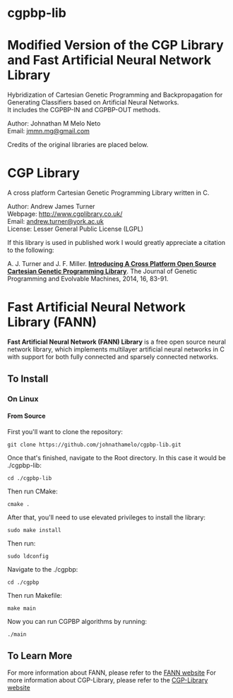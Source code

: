 # cgpbp-lib
Modified Version of the CGP Library and Fast Artificial Neural Network Library
======

Hybridization of Cartesian Genetic Programming and Backpropagation for Generating Classifiers based on Artificial Neural Networks.   
It includes the CGPBP-IN and CGPBP-OUT methods.

Author: Johnathan M Melo Neto   
Email: jmmn.mg@gmail.com

Credits of the original libraries are placed below.

CGP Library
======

A cross platform Cartesian Genetic Programming Library written in C.

Author: Andrew James Turner    
Webpage: http://www.cgplibrary.co.uk/     
Email: andrew.turner@york.ac.uk    
License: Lesser General Public License (LGPL) 

If this library is used in published work I would greatly appreciate a citation to the following:  

A. J. Turner and J. F. Miller. [**Introducing A Cross Platform Open Source Cartesian Genetic Programming Library**](http://andrewjamesturner.co.uk/files/GPEM2014.pdf). The Journal of Genetic Programming and Evolvable Machines, 2014, 16, 83-91.


Fast Artificial Neural Network Library (FANN)
======

**Fast Artificial Neural Network (FANN) Library** is a free open source neural network library, which implements multilayer artificial neural networks in C with support for both fully connected and sparsely connected networks.

## To Install

### On Linux

#### From Source


First you'll want to clone the repository:

`git clone https://github.com/johnathamelo/cgpbp-lib.git`

Once that's finished, navigate to the Root directory. In this case it would be ./cgpbp-lib:

`cd ./cgpbp-lib`

Then run CMake:

`cmake .`

After that, you'll need to use elevated privileges to install the library:

`sudo make install`

Then run:

`sudo ldconfig`

Navigate to the ./cgpbp:

`cd ./cgpbp`

Then run Makefile:

`make main`

Now you can run CGPBP algorithms by running:

`./main`

## To Learn More

For more information about FANN, please refer to the [FANN website](http://leenissen.dk/fann/wp/)
For more information about CGP-Library, please refer to the [CGP-Library website](http://www.cgplibrary.co.uk/)
